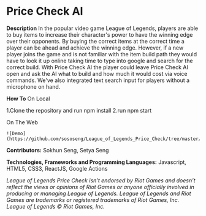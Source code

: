 # Price Check AI
  **Description**
  In the popular video game League of Legends, players are able to buy items to increase their character's power to have the winning edge over their opponents. By buying the correct items at the correct time a player can be ahead and achieve the winning edge. However, if a new player joins the game and is not familiar with the item build path they would have to look it up online taking time to type into google and search for the correct build. With Price Check AI the player could leave Price Check AI open and ask the AI what to build and how much it would cost via voice commands. We've also integrated text search input for players without a microphone on hand.


  **How To**
  On Local

   1.Clone the repository and run npm install
   2.run npm start

  On The Web
  
    ![Demo](https://github.com/sososeng/League_of_Legends_Price_Check/tree/master/lolprice_check/src/LOL_One.png)

  **Contributors:**
  Sokhun Seng, Setya Seng

  **Technologies, Frameworks and Programming Languages:**
  Javascript, HTML5, CSS3, ReactJS, Google Actions


*League of Legends Price Check isn’t endorsed by Riot Games and doesn’t reflect the views or opinions of Riot Games or anyone officially involved in producing or managing League of Legends. League of Legends and Riot Games are trademarks or registered trademarks of Riot Games, Inc. League of Legends © Riot Games, Inc.*
